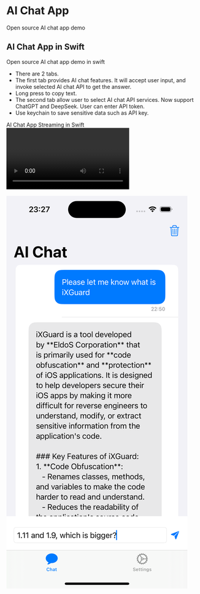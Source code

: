 # AI Chat App

Open source AI chat app demo

## AI Chat App in Swift

Open source AI chat app demo in swift

* There are 2 tabs. 
* The first tab provides AI chat features. It will accept user input, and invoke selected AI chat API to get the answer.
* Long press to copy text.
* The second tab allow user to select AI chat API services. Now support ChatGPT and DeepSeek. User can enter API token.
* Use keychain to save sensitive data such as API key.

AI Chat App Streaming in Swift
<video width="320" controls>
  <source src="/doc/AIAppSwift_Streaming.mp4" type="video/mp4">
</video>

![AI Chat App in Swift](/doc/AIAppSwift.png "AI Chat App in Swift")
